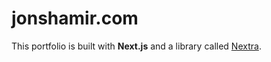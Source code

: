 # jonshamir.com

This portfolio is built with **Next.js** and a library called
[Nextra](https://nextra.vercel.app/).
